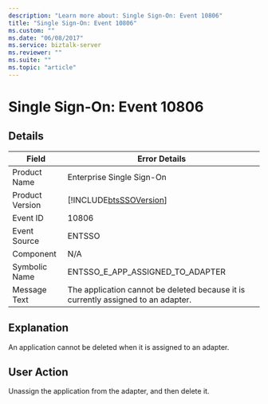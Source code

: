 ```yaml
---
description: "Learn more about: Single Sign-On: Event 10806"
title: "Single Sign-On: Event 10806"
ms.custom: ""
ms.date: "06/08/2017"
ms.service: biztalk-server
ms.reviewer: ""
ms.suite: ""
ms.topic: "article"
---
```

# Single Sign-On: Event 10806
## Details  
  
| Field | Error Details |
|-----------------|-----------------------------------------------------------------------------------|
|  Product Name   |                             Enterprise Single Sign-On                             |
| Product Version |            [!INCLUDE[btsSSOVersion](../includes/btsssoversion-md.md)]             |
|    Event ID     |                                       10806                                       |
|  Event Source   |                                      ENTSSO                                       |
|    Component    |                                        N/A                                        |
|  Symbolic Name  |                         ENTSSO_E_APP_ASSIGNED_TO_ADAPTER                          |
|  Message Text   | The application cannot be deleted because it is currently assigned to an adapter. |
  
## Explanation  
 An application cannot be deleted when it is assigned to an adapter.  
  
## User Action  
 Unassign the application from the adapter, and then delete it.
